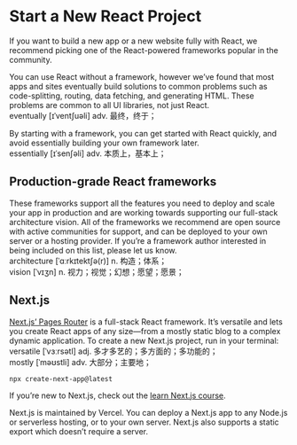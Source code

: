 # Start a New React Project
If you want to build a new app or a new website fully with React, we recommend picking one of the React-powered frameworks popular in the community.

You can use React without a framework, however we’ve found that most apps and sites eventually build solutions to common problems such as code-splitting, routing, data fetching, and generating HTML. These problems are common to all UI libraries, not just React.\
eventually [ɪˈventʃuəli] adv. 最终，终于；

By starting with a framework, you can get started with React quickly, and avoid essentially building your own framework later.\
essentially [ɪˈsenʃəli] adv. 本质上，基本上；

## Production-grade React frameworks
These frameworks support all the features you need to deploy and scale your app in production and are working towards supporting our full-stack architecture vision. All of the frameworks we recommend are open source with active communities for support, and can be deployed to your own server or a hosting provider. If you’re a framework author interested in being included on this list, please let us know.\
architecture [ˈɑːrkɪtektʃə(r)] n. 构造；体系；\
vision [ˈvɪʒn] n. 视力；视觉；幻想；愿望；愿景；

## Next.js
[Next.js’ Pages Router](https://nextjs.org) is a full-stack React framework. It’s versatile and lets you create React apps of any size—from a mostly static blog to a complex dynamic application. To create a new Next.js project, run in your terminal:\
versatile [ˈvɜːrsətl] adj. 多才多艺的；多方面的；多功能的；\
mostly [ˈməʊstli] adv. 大部分；主要地；
```
npx create-next-app@latest
```
If you’re new to Next.js, check out the [learn Next.js course](https://nextjs.org/learn).

Next.js is maintained by Vercel. You can deploy a Next.js app to any Node.js or serverless hosting, or to your own server. Next.js also supports a static export which doesn’t require a server.
